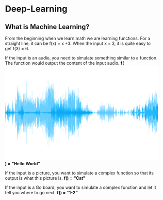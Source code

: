 # Deep-Learning

## What is Machine Learning?
From the beginning when we learn math we are learning functions. For a straight line, it can be f(x) = x +3. When the input x = 3, it is quite easy to get f(3) = 6.

If the input is an audio, you need to simulate something similar to a function. The function would output the content of the input audio.
**f(![image](https://github.com/mattliu777/Deep-Learning/blob/master/image/audioicon_e4_rel.jpg)) = "Hello World"**

If the input is a picture, you want to simulate a complex function so that its output is what this picture is.
**f() = "Cat"**

If the input is a Go board, you want to simulate a complex function and let it tell you where to go next.
**f() = "1-2"**
